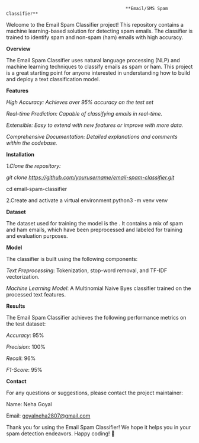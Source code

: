                                                  **Email/SMS Spam Classifier**

Welcome to the Email Spam Classifier project! This repository contains a machine learning-based solution for detecting spam emails. The classifier is trained to identify spam and non-spam (ham) emails with high accuracy.

**Overview**

The Email Spam Classifier uses natural language processing (NLP) and machine learning techniques to classify emails as spam or ham. This project is a great starting point for anyone interested in understanding how to build and deploy a text classification model.

**Features**


*High Accuracy: Achieves over 95% accuracy on the test set*

*Real-time Prediction: Capable of classifying emails in real-time.*

*Extensible: Easy to extend with new features or improve with more data.*

*Comprehensive Documentation: Detailed explanations and comments within the codebase.*

**Installation**

*1.Clone the repository:*

   _git clone https://github.com/yourusername/email-spam-classifier.git_

cd email-spam-classifier

2.Create and activate a virtual environment
python3 -m venv venv

**Dataset**

The dataset used for training the model is the . It contains a mix of spam and ham emails, which have been preprocessed and labeled for training and evaluation purposes.

**Model**

The classifier is built using the following components:

*Text Preprocessing*: Tokenization, stop-word removal, and TF-IDF vectorization.

*Machine Learning Model*: A Multinomial Naive Byes classifier trained on the processed text features.

**Results**

The Email Spam Classifier achieves the following performance metrics on the test dataset:

*Accuracy*: 95%

*Precision*: 100%

*Recall*: 96%

*F1-Score*: 95%

**Contact**

For any questions or suggestions, please contact the project maintainer:

Name: Neha Goyal

Email: goyalneha2807@gmail.com

Thank you for using the Email Spam Classifier! We hope it helps you in your spam detection endeavors. Happy coding! 🚀
